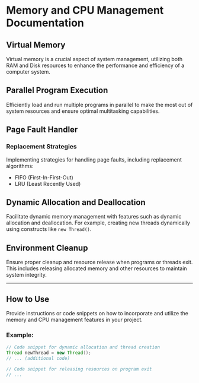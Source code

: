 # Memory and CPU Management Documentation

## Virtual Memory

Virtual memory is a crucial aspect of system management, utilizing both RAM and Disk resources to enhance the performance and efficiency of a computer system.

## Parallel Program Execution

Efficiently load and run multiple programs in parallel to make the most out of system resources and ensure optimal multitasking capabilities.

## Page Fault Handler

### Replacement Strategies

Implementing strategies for handling page faults, including replacement algorithms:

- FIFO (First-In-First-Out)
- LRU (Least Recently Used)

## Dynamic Allocation and Deallocation

Facilitate dynamic memory management with features such as dynamic allocation and deallocation. For example, creating new threads dynamically using constructs like `new Thread()`.

## Environment Cleanup

Ensure proper cleanup and resource release when programs or threads exit. This includes releasing allocated memory and other resources to maintain system integrity.

---

## How to Use

Provide instructions or code snippets on how to incorporate and utilize the memory and CPU management features in your project.

### Example:

```java
// Code snippet for dynamic allocation and thread creation
Thread newThread = new Thread();
// ... (additional code)

// Code snippet for releasing resources on program exit
// ...

